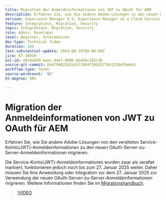 ```yaml
---
title: Migration der Anmeldeinformationen von JWT zu OAuth für AEM
description: Erfahren Sie, wie Sie andere Adobe-Lösungen zu den neuen OAuth-Server-zu-Server-Anmeldeinformationen migrieren.
version: Experience Manager 6.5, Experience Manager as a Cloud Service
feature: Integrations, Migration, Security
topic: Integrations, Migration, Security
role: Admin, Developer
level: Beginner, Intermediate
doc-type: Technical Video
duration: 334
last-substantial-update: 2024-08-19T00:00:00Z
jira: KT-16019
exl-id: d4c9a509-baec-44e7-8b0b-6b469c1b5c2b
source-git-commit: bb4f9982263a15f18b9f39b1577b61310dfbe643
workflow-type: tm+mt
source-wordcount: '92'
ht-degree: 98%

---
```


# Migration der Anmeldeinformationen von JWT zu OAuth für AEM

Erfahren Sie, wie Sie andere Adobe-Lösungen von den veralteten Service-Kolnto(JWT)-Anmeldeinformationen zu den neuen OAuth-Server-zu-Server-Anmeldeinformationen migrieren.

Die Service-Konto(JWT)-Anmeldeinformationen wurden zwar als veraltet markiert, funktionieren jedoch noch bis zum 27. Januar 2025 weiter. Daher müssen Sie Ihre Anwendung oder Integration vor dem 27. Januar 2025 zur Verwendung der neuen OAuth-Server-zu-Server-Anmeldeinformationen migrieren. Weitere Informationen finden Sie im [Migrationshandbuch](https://developer.adobe.com/developer-console/docs/guides/authentication/ServerToServerAuthentication/migration).


>[!VIDEO](https://video.tv.adobe.com/v/3432960/?learn=on)
